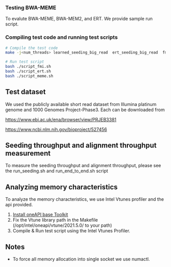 ### Testing BWA-MEME
To evalute BWA-MEME, BWA-MEM2, and ERT.
We provide sample run script.
### Compiling test code and running test scripts
```sh
# Compile the test code
make -j<num_threads> learned_seeding_big_read  ert_seeding_big_read  fmi_seeding_big_read

# Run test script
bash ./script_fmi.sh
bash ./script_ert.sh
bash ./script_meme.sh


```
## Test dataset
We used the publicly available short read dataset from Illumina platinum genome and 1000 Genomes Project-Phase3.
Each can be downloaded from

https://www.ebi.ac.uk/ena/browser/view/PRJEB3381

https://www.ncbi.nlm.nih.gov/bioproject/527456

## Seeding throughput and alignment throughput measurement
To measure the seeding throughput and alignment throughput, please see the run_seeding.sh and run_end_to_end.sh script


## Analyzing memory characteristics
To analyze the memory characteristics, we use Intel Vtunes profiler and the api provided.
1. [Install oneAPI base Toolkit](https://software.intel.com/content/www/us/en/develop/tools/oneapi/all-toolkits.html#base-kit)
2. Fix the Vtune library path in the Makefile (/opt/intel/oneapi/vtune/2021.5.0/ to your path)
3. Compile & Run test script using the Intel Vtunes Profiler.


## Notes

* To force all memory allocation into single socket we use numactl.



